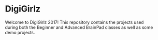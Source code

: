 # DigiGirlz

Welcome to DigiGirlz 2017!  This repository contains the projects used during both the Beginner and Advanced BrainPad classes as well as some demo projects.
